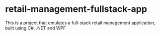 # retail-management-fullstack-app
This is a project that emulates a full-stack retail management application, built using C#, .NET and WPF
